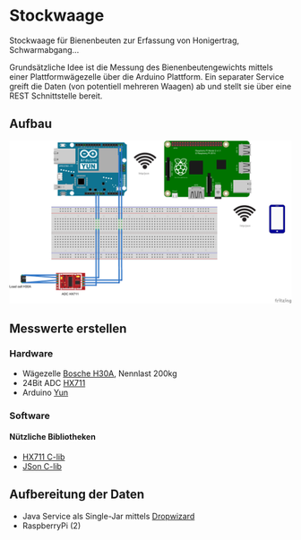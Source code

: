 # Stockwaage
Stockwaage für Bienenbeuten zur Erfassung von Honigertrag, Schwarmabgang...

Grundsätzliche Idee ist die Messung des Bienenbeutengewichts mittels einer Plattformwägezelle über die Arduino Plattform. Ein separater Service greift die Daten (von potentiell mehreren Waagen) ab und stellt sie über eine REST Schnittstelle bereit.

## Aufbau
![Basisaufbau](https://github.com/giselher9/stockwaage/blob/master/basic_buildup_Steckplatine.png)

## Messwerte erstellen
### Hardware
* Wägezelle [Bosche H30A](http://www.bosche.eu/sites/default/files/prospekte/H30A.pdf), Nennlast 200kg
* 24Bit ADC [HX711](https://github.com/sparkfun/HX711-Load-Cell-Amplifier)
* Arduino [Yun](https://www.arduino.cc/en/Main/ArduinoBoardYun?from=Products.ArduinoYUN)

### Software
#### Nützliche Bibliotheken
* [HX711 C-lib](https://github.com/bogde/HX711)
* [JSon C-lib](https://github.com/bblanchon/ArduinoJson/wiki)

## Aufbereitung der Daten
* Java Service als Single-Jar mittels [Dropwizard](http://www.dropwizard.io/getting-started.html)
* RaspberryPi (2)
